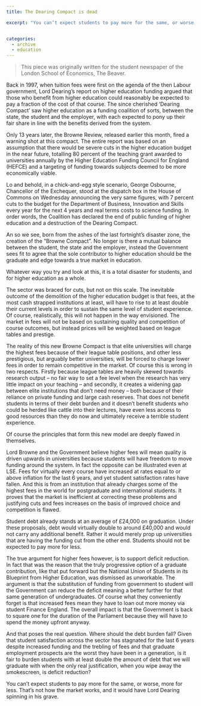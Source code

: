```yaml
---
title: The Dearing Compact is dead

excerpt: "You can’t expect students to pay more for the same, or worse, more for less. That’s not how the market works, and it would have Lord Dearing spinning in his grave."


categories:
  - archive
  - education
---
```


> This piece was originally written for the student newspaper of the London School of Economics, The Beaver.

Back in 1997, when tuition fees were first on the agenda of the then Labour government, Lord Dearing’s report on higher education funding argued that those who benefit from higher education could reasonably be expected to pay a fraction of the cost of that course. The since cherished ‘Dearing Compact’ saw higher education as a funding coalition of sorts, between the state, the student and the employer, with each expected to pony up their fair share in line with the benefits derived from the system.

Only 13 years later, the Browne Review, released earlier this month, fired a warning shot at this compact. The entire report was based on an assumption that there would be severe cuts in the higher education budget in the near future, totalling 80 percent of the teaching grant awarded to universities annually by the Higher Education Funding Council for England (HEFCE) and a targeting of funding towards subjects deemed to be more economically viable.

Lo and behold, in a chick-and-egg style scenario, George Osbourne, Chancellor of the Exchequer, stood at the dispatch box in the House of Commons on Wednesday announcing the very same figures, with 7 percent cuts to the budget for the Department of Business, Innovation and Skills every year for the next 4 years and real terms costs to science funding. In order words, the Coalition has declared the end of public funding of higher education and a destruction of the Dearing Compact.

An so we see, born from the ashes of the last fortnight’s disaster zone, the creation of the “Browne Compact”. No longer is there a mutual balance between the student, the state and the employer, instead the Government sees fit to agree that the sole contributor to higher education should be the graduate and edge towards a true market in education.

Whatever way you try and look at this, it is a total disaster for students, and for higher education as a whole.

The sector was braced for cuts, but not on this scale. The inevitable outcome of the demolition of the higher education budget is that fees, at the most cash strapped institutions at least, will have to rise to at least double their current levels in order to sustain the same level of student experience. Of course, realistically, this will not happen in the way envisioned. The market in fees will not be based on sustaining quality and competition of course outcomes, but instead prices will be weighted based on league tables and prestige.

The reality of this new Browne Compact is that elite universities will charge the highest fees because of their league table positions, and other less prestigious, but arguably better universities, will be forced to charge lower fees in order to remain competitive in the market. Of course this is wrong in two respects. Firstly because league tables are heavily skewed towards research output – no fair way to set a fee level when the research has very little impact on your teaching – and secondly, it creates a widening gap between elite institutions that don’t need money – both because of their reliance on private funding and large cash reserves. That does not benefit students in terms of their debt burden and it doesn’t benefit students who could be herded like cattle into their lectures, have even less access to good resources than they do now and ultimately receive a terrible student experience.

Of course the principles that form this new model are deeply flawed in themselves.

Lord Browne and the Government believe higher fees will mean quality is driven upwards in universities because students will have freedom to move funding around the system. In fact the opposite can be illustrated even at LSE. Fees for virtually every course have increased at rates equal to or above inflation for the last 6 years, and yet student satisfaction rates have fallen. And this is from an institution that already charges some of the highest fees in the world for postgraduate and international students. It proves that the market is inefficient at correcting these problems and justifying cuts and fees increases on the basis of improved choice and competition is flawed.

Student debt already stands at an average of £24,000 on graduation. Under these proposals, debt would virtually double to around £40,000 and would not carry any additional benefit. Rather it would merely prop up universities that are having the funding cut from the other end. Students should not be expected to pay more for less.

The true argument for higher fees however, is to support deficit reduction. In fact that was the reason that the truly progressive option of a graduate contribution, like that put forward but the National Union of Students in its Blueprint from Higher Education, was dismissed as unworkable. The argument is that the substitution of funding from government to student will the Government can reduce the deficit meaning a better further for that same generation of undergraduates. Of course what they conveniently forget is that increased fees mean they have to loan out more money via student Finance England. The overall impact is that the Government is back to square one for the duration of the Parliament because they will have to spend the money upfront anyway.

And that poses the real question. Where should the debt burden fall? Given that student satisfaction across the sector has stagnated for the last 6 years despite increased funding and the trebling of fees and that graduate employment prospects are the worst they have been in a generation, is it fair to burden students with at least double the amount of debt that we will graduate with when the only real justification, when you wipe away the smokescreen, is deficit reduction?

You can’t expect students to pay more for the same, or worse, more for less. That’s not how the market works, and it would have Lord Dearing spinning in his grave.